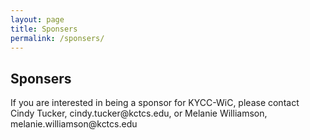 ```yaml
---
layout: page
title: Sponsers
permalink: /sponsers/
---
```


<h2>Sponsers</h2>
<p>If you are interested in being a sponsor for KYCC-WiC, please contact Cindy Tucker, cindy.tucker@kctcs.edu, or Melanie Williamson, melanie.williamson@kctcs.edu
</p>
